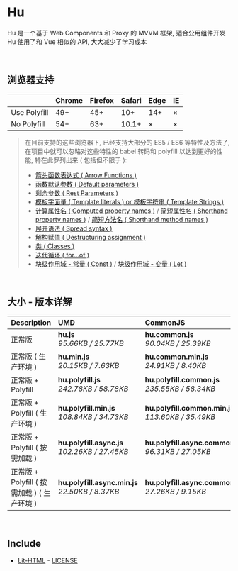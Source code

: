 # Hu
Hu 是一个基于 Web Components 和 Proxy 的 MVVM 框架, 适合公用组件开发<br>
Hu 使用了和 Vue 相似的 API, 大大减少了学习成本

<br>

## 浏览器支持

|              | Chrome | Firefox | Safari | Edge | IE |
| :-           | :-     | :-      | :-     | :-   | :- |
| Use Polyfill | 49+    | 45+     | 10+    | 14+  | ×  |
| No Polyfill  | 54+    | 63+     | 10.1+  | ×    | ×  |

> 在目前支持的这些浏览器下, 已经支持大部分的 ES5 / ES6 等特性及方法了,<br>
> 在项目中就可以忽略对这些特性的 babel 转码和 polyfill 以达到更好的性能, 特在此罗列出来 ( 包括但不限于 ): <br>
  > - [箭头函数表达式 ( Arrow Functions )](https://developer.mozilla.org/zh-CN/docs/Web/JavaScript/Reference/Functions/Arrow_functions)
  > - [函数默认参数 ( Default parameters )](https://developer.mozilla.org/zh-CN/docs/Web/JavaScript/Reference/Functions/Default_parameters)
  > - [剩余参数 ( Rest Parameters )](https://developer.mozilla.org/zh-CN/docs/Web/JavaScript/Reference/Functions/Rest_parameters)
  > - [模板字面量 ( Template literals ) or 模板字符串 ( Template Strings )](https://developer.mozilla.org/zh-CN/docs/Web/JavaScript/Reference/template_strings)
  > - [计算属性名 ( Computed property names )](https://developer.mozilla.org/zh-CN/docs/Web/JavaScript/Reference/Operators/Object_initializer#计算属性名) / [简短属性名 ( Shorthand property names )](https://developer.mozilla.org/zh-CN/docs/Web/JavaScript/Reference/Operators/Object_initializer#属性定义) / [简短方法名 ( Shorthand method names )](https://developer.mozilla.org/zh-CN/docs/Web/JavaScript/Reference/Operators/Object_initializer#方法定义)
  > - [展开语法 ( Spread syntax )](https://developer.mozilla.org/zh-CN/docs/Web/JavaScript/Reference/Operators/Spread_syntax)
  > - [解构赋值 ( Destructuring assignment )](https://developer.mozilla.org/zh-CN/docs/Web/JavaScript/Reference/Operators/Destructuring_assignment)
  > - [类 ( Classes )](https://developer.mozilla.org/zh-CN/docs/Web/JavaScript/Reference/Classes)
  > - [迭代循环 ( for...of )](https://developer.mozilla.org/zh-CN/docs/Web/JavaScript/Reference/Statements/for...of)
  > - [块级作用域 - 常量 ( Const )](https://developer.mozilla.org/zh-CN/docs/Web/JavaScript/Reference/Statements/const) / [块级作用域 - 变量 ( Let )](https://developer.mozilla.org/zh-CN/docs/Web/JavaScript/Reference/Statements/let)

<br>

## 大小 - 版本详解
| Description | UMD | CommonJS | ES Module |
| :- | :- | :- | :- |
| 正常版 | **hu.js**<br>*95.66KB / 25.77KB* | **hu.common.js**<br>*90.04KB / 25.39KB* | **hu.esm.js**<br>*90.02KB / 25.37KB* |
| 正常版 ( 生产环境 ) | **hu.min.js**<br>*20.15KB / 7.63KB* | **hu.common.min.js**<br>*24.91KB / 8.40KB* | **hu.esm.min.js**<br>*19.98KB / 7.56KB* |
| 正常版 + Polyfill | **hu.polyfill.js**<br>*242.78KB / 58.78KB* | **hu.polyfill.common.js**<br>*235.55KB / 58.34KB* | **hu.polyfill.esm.js**<br>*235.54KB / 58.33KB* |
| 正常版 + Polyfill ( 生产环境 ) | **hu.polyfill.min.js**<br>*108.84KB / 34.73KB* | **hu.polyfill.common.min.js**<br>*113.60KB / 35.49KB* | **hu.polyfill.esm.min.js**<br>*108.68KB / 34.66KB* |
| 正常版 + Polyfill ( 按需加载 ) | **hu.polyfill.async.js**<br>*102.26KB / 27.45KB* | **hu.polyfill.async.common.js**<br>*96.31KB / 27.05KB* | **hu.polyfill.async.esm.js**<br>*96.29KB / 27.03KB* |
| 正常版 + Polyfill ( 按需加载 ) ( 生产环境 ) | **hu.polyfill.async.min.js**<br>*22.50KB / 8.37KB* | **hu.polyfill.async.common.min.js**<br>*27.26KB / 9.15KB* | **hu.polyfill.async.esm.min.js**<br>*22.33KB / 8.30KB* |

<br>

## Include
  - [Lit-HTML](https://github.com/Polymer/lit-html) \- [LICENSE](https://github.com/Polymer/lit-html/blob/master/LICENSE)